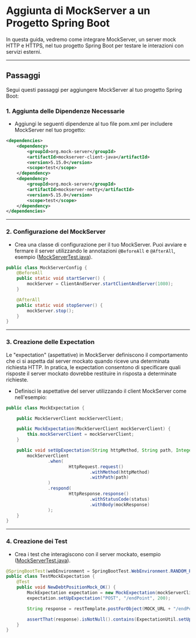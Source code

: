 # Aggiunta di MockServer a un Progetto Spring Boot
In questa guida, vedremo come integrare MockServer, un server mock HTTP e HTTPS, nel tuo progetto Spring Boot per testare le interazioni con servizi esterni.
***
## Passaggi

Segui questi passaggi per aggiungere MockServer al tuo progetto Spring Boot:

### 1. Aggiunta delle Dipendenze Necessarie

- Aggiungi le seguenti dipendenze al tuo file pom.xml per includere MockServer nel tuo progetto:

```xml
<dependencies>
    <dependency>
        <groupId>org.mock-server</groupId>
        <artifactId>mockserver-client-java</artifactId>
        <version>5.15.0</version>
        <scope>test</scope>
    </dependency>
    <dependency>
        <groupId>org.mock-server</groupId>
        <artifactId>mockserver-netty</artifactId>
        <version>5.15.0</version>
        <scope>test</scope>
    </dependency>
</dependencies>
```
***
### 2. Configurazione del MockServer
- Crea una classe di configurazione per il tuo MockServer. Puoi avviare e fermare il server utilizzando le annotazioni `@BeforeAll` e `@AfterAll`, esempio ([MockServerTest.java](src%2Ftest%2Fjava%2Feu%2Ftasgroup%2Fspringbootguide%2FMockServerTest.java)).
```java
public class MockServerConfig {
    @BeforeAll
    public static void startServer() {
        mockServer = ClientAndServer.startClientAndServer(1080);
    }

    @AfterAll
    public static void stopServer() {
        mockServer.stop();
    }
}
```
***
### 3. Creazione delle Expectation
Le "expectation" (aspettative) in MockServer definiscono il comportamento che ci si aspetta dal server mockato quando riceve una determinata richiesta HTTP. In pratica, le expectation consentono di specificare quali risposte il server mockato dovrebbe restituire in risposta a determinate richieste.

- Definisci le aspettative del server utilizzando il client MockServer come nell'esempio:
```java
public class MockExpectation {

    public MockServerClient mockServerClient;

    public MockExpectation(MockServerClient mockServerClient) {
        this.mockServerClient = mockServerClient;
    }

    public void setUpExpectation(String httpMethod, String path, Integer status) {
        mockServerClient
                .when(
                        HttpRequest.request()
                                .withMethod(httpMethod)
                                .withPath(path)
                )
                .respond(
                        HttpResponse.response()
                                .withStatusCode(status)
                                .withBody(mockResponse)
                );
    }
}
```
***
### 4. Creazione dei Test
-  Crea i test che interagiscono con il server mockato, esempio ([MockServerTest.java](src%2Ftest%2Fjava%2Feu%2Ftasgroup%2Fspringbootguide%2FMockServerTest.java)).

```java
@SpringBootTest(webEnvironment = SpringBootTest.WebEnvironment.RANDOM_PORT)
public class TestMockExpectation {
    @Test
    public void NewDebtPositionMock_OK() {
        MockExpectation expectation = new MockExpectation(mockServerClient);
        expectation.setUpExpectation("POST", "/endPoint", 200);

        String response = restTemplate.postForObject(MOCK_URL + "/endPoint", null, String.class);

        assertThat(response).isNotNull().contains(ExpectationUtil.setUpResponse("200"));
    }
}
```











